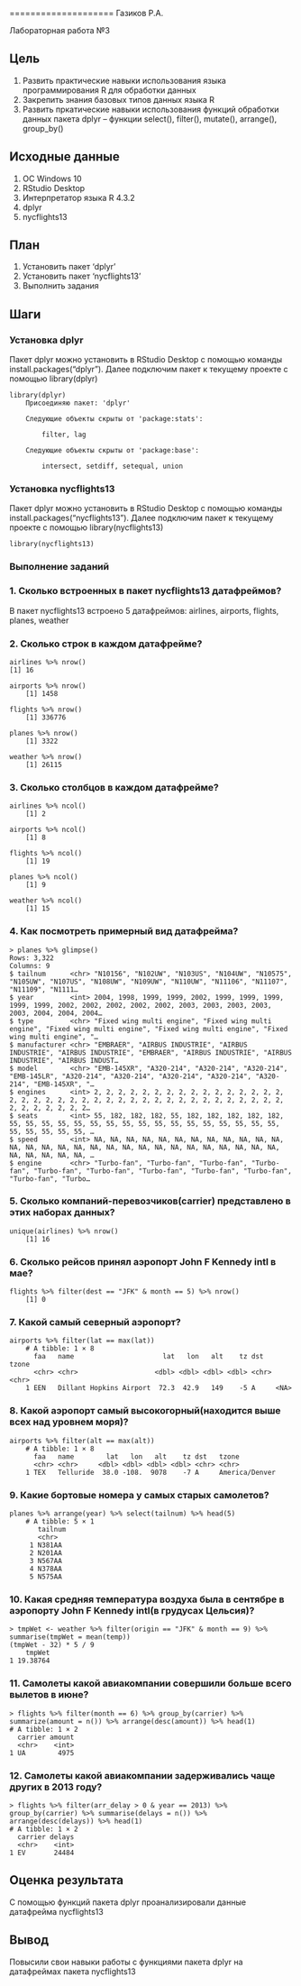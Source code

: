 ====================
Газиков Р.А.

Лабораторная работа №3

## Цель

1.  Развить практические навыки использования языка программирования R
    для обработки данных
2.  Закрепить знания базовых типов данных языка R
3.  Развить пркатические навыки использования функций обработки данных
    пакета dplyr – функции select(), filter(), mutate(), arrange(),
    group_by()

## Исходные данные

1.  ОС Windows 10
2.  RStudio Desktop
3.  Интерпретатор языка R 4.3.2
4.  dplyr
5.  nycflights13

## План

1.  Установить пакет ‘dplyr’
2.  Установить пакет ‘nycflights13’
3.  Выполнить задания

## Шаги

### Установка dplyr

Пакет dplyr можно установить в RStudio Desktop с помощью команды
install.packages(“dplyr”). Далее подключим пакет к текущему проекте с
помощью library(dplyr)

``` {r}
library(dplyr)
    Присоединяю пакет: 'dplyr'

    Следующие объекты скрыты от 'package:stats':

        filter, lag

    Следующие объекты скрыты от 'package:base':

        intersect, setdiff, setequal, union
```

### Установка nycflights13

Пакет dplyr можно установить в RStudio Desktop с помощью команды
install.packages(“nycflights13”). Далее подключим пакет к текущему
проекте с помощью library(nycflights13)

``` {r}
library(nycflights13)
```

### Выполнение заданий

### 1. Сколько встроенных в пакет nycflights13 датафреймов?

В пакет nycflights13 встроено 5 датафреймов: 
airlines, airports, flights, planes, weather

### 2. Сколько строк в каждом датафрейме?

``` {r}
airlines %>% nrow()
[1] 16
```

``` {r}
airports %>% nrow()
    [1] 1458
```

``` {r}
flights %>% nrow()
    [1] 336776
```

``` {r}
planes %>% nrow()
    [1] 3322
```

``` {r}
weather %>% nrow()
    [1] 26115
```
### 3. Сколько столбцов в каждом датафрейме?

``` {r}
airlines %>% ncol()
    [1] 2
```

``` {r}
airports %>% ncol()
    [1] 8
```

``` {r}
flights %>% ncol()
    [1] 19
```

``` {r}
planes %>% ncol()
    [1] 9
```

``` {r}
weather %>% ncol()
    [1] 15
```

### 4. Как посмотреть примерный вид датафрейма?

``` {r}
> planes %>% glimpse()
Rows: 3,322
Columns: 9
$ tailnum      <chr> "N10156", "N102UW", "N103US", "N104UW", "N10575", "N105UW", "N107US", "N108UW", "N109UW", "N110UW", "N11106", "N11107", "N11109", "N1111…
$ year         <int> 2004, 1998, 1999, 1999, 2002, 1999, 1999, 1999, 1999, 1999, 2002, 2002, 2002, 2002, 2002, 2003, 2003, 2003, 2003, 2003, 2004, 2004, 2004…
$ type         <chr> "Fixed wing multi engine", "Fixed wing multi engine", "Fixed wing multi engine", "Fixed wing multi engine", "Fixed wing multi engine", "…
$ manufacturer <chr> "EMBRAER", "AIRBUS INDUSTRIE", "AIRBUS INDUSTRIE", "AIRBUS INDUSTRIE", "EMBRAER", "AIRBUS INDUSTRIE", "AIRBUS INDUSTRIE", "AIRBUS INDUST…
$ model        <chr> "EMB-145XR", "A320-214", "A320-214", "A320-214", "EMB-145LR", "A320-214", "A320-214", "A320-214", "A320-214", "A320-214", "EMB-145XR", "…
$ engines      <int> 2, 2, 2, 2, 2, 2, 2, 2, 2, 2, 2, 2, 2, 2, 2, 2, 2, 2, 2, 2, 2, 2, 2, 2, 2, 2, 2, 2, 2, 2, 2, 2, 2, 2, 2, 2, 2, 2, 2, 2, 2, 2, 2, 2, 2, 2…
$ seats        <int> 55, 182, 182, 182, 55, 182, 182, 182, 182, 182, 55, 55, 55, 55, 55, 55, 55, 55, 55, 55, 55, 55, 55, 55, 55, 55, 55, 55, 55, 55, 55, 55, …
$ speed        <int> NA, NA, NA, NA, NA, NA, NA, NA, NA, NA, NA, NA, NA, NA, NA, NA, NA, NA, NA, NA, NA, NA, NA, NA, NA, NA, NA, NA, NA, NA, NA, NA, NA, NA, …
$ engine       <chr> "Turbo-fan", "Turbo-fan", "Turbo-fan", "Turbo-fan", "Turbo-fan", "Turbo-fan", "Turbo-fan", "Turbo-fan", "Turbo-fan", "Turbo-fan", "Turbo…
```

### 5. Сколько компаний-перевозчиков(carrier) представлено в этих наборах данных?

``` {r}
unique(airlines) %>% nrow()
    [1] 16
```

### 6. Сколько рейсов принял аэропорт John F Kennedy intl в мае?

``` {r}
flights %>% filter(dest == "JFK" & month == 5) %>% nrow()
    [1] 0
```

### 7. Какой самый северный аэропорт?

``` {r}
airports %>% filter(lat == max(lat))
    # A tibble: 1 × 8
      faa   name                      lat   lon   alt    tz dst   tzone
      <chr> <chr>                   <dbl> <dbl> <dbl> <dbl> <chr> <chr>
    1 EEN   Dillant Hopkins Airport  72.3  42.9   149    -5 A     <NA> 
```

### 8. Какой аэропорт самый высокогорный(находится выше всех над уровнем моря)?

``` {r}
airports %>% filter(alt == max(alt))
    # A tibble: 1 × 8
      faa   name        lat   lon   alt    tz dst   tzone         
      <chr> <chr>     <dbl> <dbl> <dbl> <dbl> <chr> <chr>         
    1 TEX   Telluride  38.0 -108.  9078    -7 A     America/Denver
```

### 9. Какие бортовые номера у самых старых самолетов?

``` {r}
planes %>% arrange(year) %>% select(tailnum) %>% head(5)
    # A tibble: 5 × 1
       tailnum
       <chr>  
     1 N381AA 
     2 N201AA 
     3 N567AA 
     4 N378AA 
     5 N575AA 
```

### 10. Какая средняя температура воздуха была в сентябре в аэропорту John F Kennedy intl(в грудусах Цельсия)?

``` {r}
> tmpWet <- weather %>% filter(origin == "JFK" & month == 9) %>% summarise(tmpWet = mean(temp))
(tmpWet - 32) * 5 / 9
    tmpWet
1 19.38764
```

### 11. Самолеты какой авиакомпании совершили больше всего вылетов в июне?

``` {r}
> flights %>% filter(month == 6) %>% group_by(carrier) %>% summarize(amount = n()) %>% arrange(desc(amount)) %>% head(1)
# A tibble: 1 × 2
  carrier amount
  <chr>    <int>
1 UA        4975
```

### 12. Самолеты какой авиакомпании задерживались чаще других в 2013 году?

``` {r}
> flights %>% filter(arr_delay > 0 & year == 2013) %>% group_by(carrier) %>% summarise(delays = n()) %>% arrange(desc(delays)) %>% head(1)
# A tibble: 1 × 2
  carrier delays
  <chr>    <int>
1 EV       24484
```

## Оценка результата

С помощью функций пакета dplyr проанализировали данные датафрейма nycflights13

## Вывод

Повысили свои навыки работы с функциями пакета dplyr на датафреймах пакета nycflights13